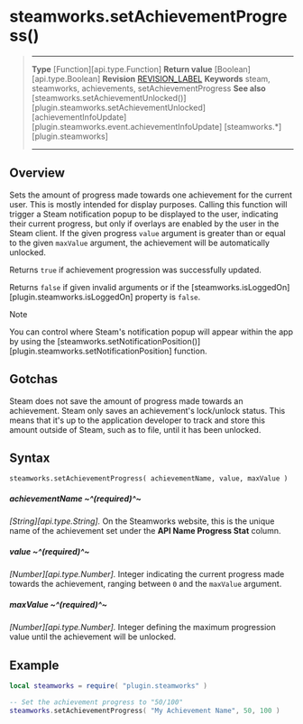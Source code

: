 # steamworks.setAchievementProgress()

> --------------------- ------------------------------------------------------------------------------------------
> __Type__              [Function][api.type.Function]
> __Return value__      [Boolean][api.type.Boolean]
> __Revision__          [REVISION_LABEL](REVISION_URL)
> __Keywords__          steam, steamworks, achievements, setAchievementProgress
> __See also__          [steamworks.setAchievementUnlocked()][plugin.steamworks.setAchievementUnlocked]
>                       [achievementInfoUpdate][plugin.steamworks.event.achievementInfoUpdate]
>						[steamworks.*][plugin.steamworks]
> --------------------- ------------------------------------------------------------------------------------------


## Overview

Sets the amount of progress made towards one achievement for the current user. This is mostly intended for display purposes. Calling this function will trigger a Steam notification popup to be displayed to the user, indicating their current progress, but only if overlays are enabled by the user in the Steam client. If the given progress `value` argument is greater than or equal to the given `maxValue` argument, the achievement will be automatically unlocked.

Returns `true` if achievement progression was successfully updated.

Returns `false` if given invalid arguments or if the [steamworks.isLoggedOn][plugin.steamworks.isLoggedOn] property is `false`.

<div class="guide-notebox">
<div class="notebox-title">Note</div>

You can control where Steam's notification popup will appear within the app by using the [steamworks.setNotificationPosition()][plugin.steamworks.setNotificationPosition] function.

</div>


## Gotchas

Steam does not save the amount of progress made towards an achievement. Steam only saves an achievement's lock/unlock status. This means that it's up to the application developer to track and store this amount outside of Steam, such as to file, until it has been unlocked.


## Syntax

	steamworks.setAchievementProgress( achievementName, value, maxValue )

##### achievementName ~^(required)^~
_[String][api.type.String]._ On the Steamworks website, this is the unique name of the achievement set under the <nobr>__API Name Progress Stat__</nobr> column.

##### value ~^(required)^~
_[Number][api.type.Number]._ Integer indicating the current progress made towards the achievement, ranging between `0` and the `maxValue` argument.

##### maxValue ~^(required)^~
_[Number][api.type.Number]._ Integer defining the maximum progression value until the achievement will be unlocked.


## Example

``````lua
local steamworks = require( "plugin.steamworks" )

-- Set the achievement progress to "50/100"
steamworks.setAchievementProgress( "My Achievement Name", 50, 100 )
``````
